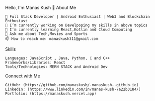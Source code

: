 Hello, I'm Manas Kush 👋
About Me

    🚀 Full Stack Developer | Android Enthusiast | Web3 and Blockchain Enthusiast
    🔭 I’m currently working on Develpoping my skills in above topics
    🌱 I’m currently learning React,Kotlin and Cloud Computing
    💬 Ask me about Tech,Movies and Sports
    📫 How to reach me: manaskush311@gmail.com

Skills

    Languages: JavaScript , Java, Python, C and C++
    Frameworks/Libraries: React
    Tools/Technologies: MERN STACK and Android Dev

Connect with Me

    GitHub: (https://github.com/manaskush/-manaskush-.github.io)
    LinkedIn: (https://www.linkedin.com/in/manas-kush-7a22b3184/)
    Portfolio: (https://manaskush.vercel.app)
